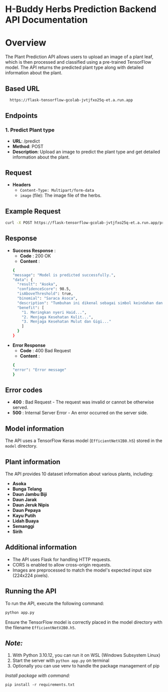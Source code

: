 # H-Buddy Herbs Prediction Backend API Documentation

# Overview
The Plant Prediction API allows users to upload an image of a plant leaf, which is then processed and classified using a pre-trained TensorFlow model. The API returns the predicted plant type along with detailed information about the plant.

## Based URL
```bash
  https://flask-tensorflow-gcolab-jvtjfxo25q-et.a.run.app
```
## Endpoints

### 1. Predict Plant type
- **URL**: /predict
- **Method**: POST
- **Description**: Upload an image to predict the plant type and get detailed information about the plant.

## Request
- **Headers**
  - `Content-Type: Multipart/form-data`
  - `image` (file): The image file of the herbs.

## Example Request 
```bash
curl -X POST https://flask-tensorflow-gcolab-jvtjfxo25q-et.a.run.app/predict -F "image.jpg"
```
## Response
- **Success Response** :
  - **Code** : 200 OK
  - **Content** :
  ```bash
  {
  "message": "Model is predicted successfully.",
  "data": {
    "result": "Asoka",
    "confidenceScore": 98.5,
    "isAboveThreshold": true,
    "binomial": "Saraca Asoca",
    "description": "Tumbuhan ini dikenal sebagai simbol keindahan dan kedamaian dalam banyak budaya di seluruh dunia...",
    "benefit": [
      "1. Meringkan nyeri Haid...",
      "2. Menjaga Kesehatan Kulit...",
      "3. Menjaga Kesehatan Mulut dan Gigi..."
      ]
    }
  }
  ```
- **Error Response**
  - **Code** : 400 Bad Request
  - **Content** :
  ```bash
  {
  "error": "Error message"
  }
  ```
## Error codes 
- **400** : Bad Request - The request was invalid or cannot be otherwise served.
- **500** :  Internal Server Error - An error occurred on the server side.
## Model information
The API uses a TensorFlow Keras model (`EfficientNetV2B0.h5`) stored in the `model` directory.
## Plant information
The API provides 10 dataset information about various plants, including:
- **Asoka**
- **Bunga Telang**
- **Daun Jambu Biji**
- **Daun Jarak**
- **Daun Jeruk Nipis**
- **Daun Pepaya**
- **Kayu Putih**
- **Lidah Buaya**
- **Semanggi**
- **Sirih**
## Additional information
- The API uses Flask for handling HTTP requests.
- CORS is enabled to allow cross-origin requests.
- Images are preprocessed to match the model's expected input size (224x224 pixels).
## Running the API
To run the API, execute the following command:
```bash
python app.py
```
Ensure the TensorFlow model is correctly placed in the model directory with the filename `EfficientNetV2B0.h5`.




## *Note:* 
1. With Python 3.10.12, you can run it on WSL (Windows Subsystem Linux)
2. Start the server with `python app.py` on terminal
3. Optionally you can use venv to handle the package management of pip

*Install package with command:*
```
pip install -r requirements.txt
```
